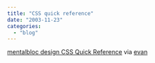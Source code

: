 ```yaml
---
title: "CSS quick reference"
date: "2003-11-23"
categories: 
  - "blog"
---
```


[mentalbloc design CSS Quick Reference](http://www.mentalbloc.net/reference/css.html "mentalbloc design CSS Quick Reference") via [evan](http://www.evhead.com)
